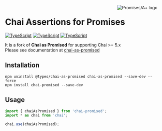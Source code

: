 <a href="http://promisesaplus.com/">
    <img src="https://promises-aplus.github.io/promises-spec/assets/logo-small.png"
         align="right" valign="top" alt="Promises/A+ logo" />
</a>

# Chai Assertions for Promises

[![TypeScript](https://img.shields.io/npm/v/chai?label=chai)](https://www.npmjs.com/package/chai)
[![TypeScript](https://img.shields.io/npm/v/typescript?label=typescript)](https://www.npmjs.com/package/typescript)
[![TypeScript](https://img.shields.io/npm/v/rollup?label=rollup)](https://www.npmjs.com/package/rollup)

It is a fork of **Chai as Promised** for supporting Chai >= 5.x  
Please see documentation at [chai-as-promised](https://www.chaijs.com/plugins/chai-as-promised/)  

## Installation

`npm uninstall @types/chai-as-promised chai-as-promised --save-dev --force`  
`npm install chai-promised --save-dev`  

## Usage

``` javascript
import { chaiAsPromised } from 'chai-promised';
import * as chai from 'chai';

chai.use(chaiAsPromised);
```
